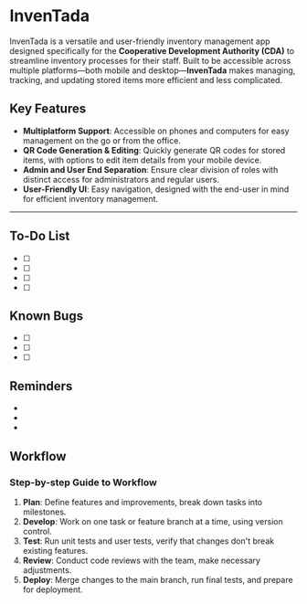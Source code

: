 # InvenTada

InvenTada is a versatile and user-friendly inventory management app designed specifically for the **Cooperative Development Authority (CDA)** to streamline inventory processes for their staff. Built to be accessible across multiple platforms—both mobile and desktop—**InvenTada** makes managing, tracking, and updating stored items more efficient and less complicated.

## Key Features
- **Multiplatform Support**: Accessible on phones and computers for easy management on the go or from the office.
- **QR Code Generation & Editing**: Quickly generate QR codes for stored items, with options to edit item details from your mobile device.
- **Admin and User End Separation**: Ensure clear division of roles with distinct access for administrators and regular users.
- **User-Friendly UI**: Easy navigation, designed with the end-user in mind for efficient inventory management.

---

## To-Do List
- [ ] 
- [ ] 
- [ ] 
- [ ] 

## Known Bugs
- [ ] 
- [ ] 
- [ ]

## Reminders
- 
- 
- 

## Workflow

### Step-by-step Guide to Workflow

1. **Plan**: Define features and improvements, break down tasks into milestones.
2. **Develop**: Work on one task or feature branch at a time, using version control.
3. **Test**: Run unit tests and user tests, verify that changes don't break existing features.
4. **Review**: Conduct code reviews with the team, make necessary adjustments.
5. **Deploy**: Merge changes to the main branch, run final tests, and prepare for deployment.
